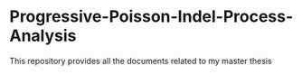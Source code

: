 # Progressive-Poisson-Indel-Process-Analysis
This repository provides all the documents related to my master thesis

##
